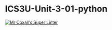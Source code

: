 # ICS3U-Unit-3-01-python

[![Mr Coxall's Super Linter](https://github.com/Johanna-liu16/ICS3U-Unit-3-01-python/workflows/Mr%20Coxall's%20Super%20Linter/badge.svg)](https://github.com/Johanna-liu16/ICS3U-Unit-3-01-python/actions/)
